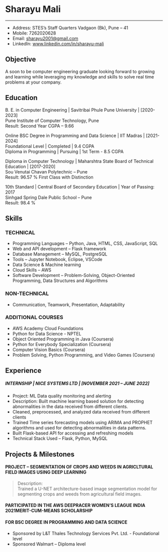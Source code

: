# Sharayu Mali
---

- Address: STES’s Staff Quarters Vadgaon (Bk), Pune – 41
- Mobile: 7262020628
- Email: sharayu2001@gmail.com
- LinkedIn: www.linkedin.com/in/sharayu-mali
## Objective  
A soon to be computer engineering graduate looking forward to growing and learning while leveraging my knowledge and skills
to solve real time problems at your company.  
## Education  
B. E. in Computer Engineering | Savitribai Phule Pune University | [2020-2023]   
Pune Institute of Computer Technology, Pune  
Result: Second Year CGPA – 9.66   

Online BSC Degree in Programming and Data Science | IIT Madras | [2021-2024]  
Foundational Level | Completed | 9.4 CGPA  
Diploma in Programming | Pursuing | 1st Term - 8.5 CGPA  

Diploma in Computer Technology | Maharshtra State Board of Technical Education | [2017-2020]  
Sou Venutai Chavan Polytechnic – Pune  
Result: 96.57 % First Class with Distinction  

10th Standard | Central Board of Secondary Education | Year of Passing: 2017  
Sinhgad Spring Dale Public School – Pune  
Result: 98.4 %  

## Skills
### TECHNICAL
- Programming Languages – Python, Java, HTML, CSS, JavaScript, SQL  
- Web and API development – Flask framework  
- Database Management – MySQL, PostgreSQL  
- Tools – Jupyter Notebook, Eclipse, VSCode  
- Data Science & Machine learning  
- Cloud Skills – AWS  
- Software Development – Problem-Solving, Object-Oriented Programming, Data Structures and Algorithms  
### NON-TECHNICAL
- Communication, Teamwork, Presentation, Adaptability
### ADDITIONAL COURSES
- AWS Academy Cloud Foundations  
- Python for Data Science - NPTEL  
- Object Oriented Programming in Java (Coursera)  
- Python for Everybody Specialization (Coursera)  
- Computer Vision Basics (Coursera)  
- Problem Solving, Python Programming, and Video Games (Coursera)
## Experience
##### INTERNSHIP | NICE SYSTEMS LTD | [NOVEMBER 2021 – JUNE 2022]
- Project: ML Data quality monitoring and alerting
- Description: Built machine learning based solution for detecting abnormalities in the data received from different clients.
- Cleaned, preprocessed, and analyzed data received from different clients
- Trained Time series forecasting models using ARIMA and PROPHET algorithms and used for detecting abnormalities in
data patterns.
- Built Flask-based API for accessing and refreshing models
- Technical Stack Used – Flask, Python, MySQL
## Projects & Milestones
#### PROJECT – SEGMENTATION OF CROPS AND WEEDS IN AGRICLTURAL FIELD IMAGES USING DEEP LEARNING
> Description:  
>  Trained a U-NET architecture-based image segmentation model for segmenting crops and weeds from agricultural
field images.
#### PARTICIPATED IN THE AWS DEEPRACER WOMEN’S LEAGUE INDIA 2021MERIT-CUM-MEANS SCHOLARSHIP
#### FOR BSC DEGREE IN PROGRAMMING AND DATA SCIENCE
- Sponsored by L&T Thales Technology Services Pvt. Ltd. - Foundational level
- Sponsored Walmart – Diploma level

